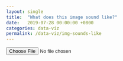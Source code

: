```yaml
---
layout: single
title:  "What does this image sound like?"
date:   2019-07-28 00:00:00 +0800
categories: data-viz
permalink: /data-viz/img-sounds-like
---
```


<style>
	#image-file{
		visibility: hidden;
	}

	#play-music{
		visibility: hidden;
	}
</style>
<link href="https://fonts.googleapis.com/css?family=Roboto:300,400,500,700&display=swap" rel="stylesheet">
<link href="https://fonts.googleapis.com/css?family=Roboto+Condensed:400,700&display=swap" rel="stylesheet">
<main>
	<input type='file' onchange="readFile(this)" />
	<img id="image-file" src="#" alt="your image" />
	<button id="play-music" onClick="callMe()"> What does this image sound like? </button>
</main>
<script src="../assets/js/img-sounds-like.js"></script>
<script>

	function readFile(input){
		if (input.files && input.files[0]) {
            var reader = new FileReader();

            var channels = {}
            reader.onload = function (e) {
                $('#image-file')
                    .attr('src', e.target.result)

                document.getElementById('image-file').style.visibility =  'visible'
        		document.getElementById('play-music').style.visibility =  'visible'

            }           
	        reader.readAsDataURL(input.files[0]);  
        }
	}

	function readImg(){
	    var canvas = document.createElement('canvas');
        var ctx    = canvas.getContext('2d');

        var myImgElement = document.getElementById('image-file');
        ctx.drawImage( myImgElement, 0, 0 );

        var w = myImgElement.width, h=myImgElement.height;
		var imgdata = ctx.getImageData(0,0,10, 10);
		ctx.putImageData(imgdata,0,0)


		return getChannels(imgdata.data)
	}


	function getChannels(input){
		var parsed = {'red': [], 'blue': [], 'green':[], 'alpha':[]}
		input.map(function(x , index){
			if(index % 4 == 0){
				parsed['red'].push(x)
			}else if(index % 4 == 1){
				parsed['blue'].push(x)
			}else if(index % 4 == 2){
				parsed['green'].push(x)
			}else{
				parsed['alpha'].push(x)
			}
		})
	
		return parsed
	}

	var snd1  = new Audio();
	var src1  = document.createElement("source");
	src1.type = "audio/wav";
	src1.src  = "../assets/data/drums/kick.wav";
	snd1.appendChild(src1);

	var snd2  = new Audio();
	var src2  = document.createElement("source");
	src2.type = "audio/wav";
	src2.src  = "../assets/data/drums/snare.wav";
	snd2.appendChild(src2);

	var snd3  = new Audio();
	var src3  = document.createElement("source");
	src3.type = "audio/wav";
	src3.src  = "../assets/data/drums/tink.wav";
	snd3.appendChild(src3);

	var snd4  = new Audio();
	var src4  = document.createElement("source");
	src4.type = "audio/wav";
	src4.src  = "../assets/data/drums/boom.wav";
	snd4.appendChild(src4);

	function playMusic(idx){
		snd4.play()

		if(img_array['red'][idx] %3 == 0){
			snd1.play(); 
		} 
		if(img_array['green'][idx] %4 == 0){
			snd2.play(); 
		} 
		if(img_array['blue'][idx] %5 == 0){
			snd3.play(); 
		} 
	}

	//img_array = readImg()
	function allMusic(){

		(async function loop() {
		    for (let i = 0; i < 100; i++) {
		        await new Promise(resolve => setTimeout(resolve, 200));
		        playMusic(i);
		    }
		})();		 
		}

	function callMe(){
		img_array = readImg()
		console.log(img_array)
		allMusic()
	}

	const sleep = (milliseconds) => {
	  return new Promise(resolve => setTimeout(resolve, milliseconds))
	}

</script>

